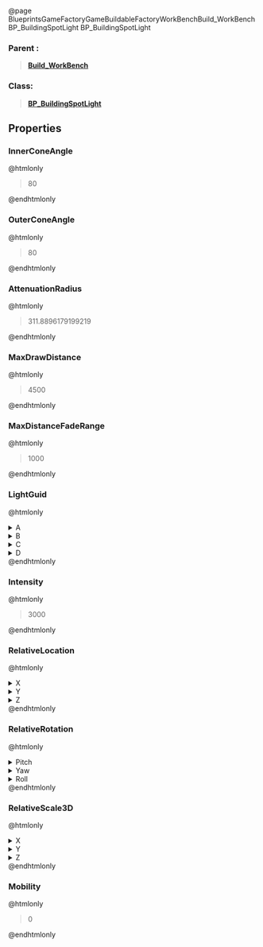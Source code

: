 @page BlueprintsGameFactoryGameBuildableFactoryWorkBenchBuild_WorkBenchBP_BuildingSpotLight BP_BuildingSpotLight
### Parent :
<b><a href="_blueprints_game_factory_game_buildable_factory_work_bench_build__work_bench.html"><blockquote>Build_WorkBench</blockquote></a></b>
### Class:
<b><a href="_blueprints_game_factory_game_buildable-shared_shared_parts_b_p__building_spot_light.html"><blockquote>BP_BuildingSpotLight</blockquote></a></b>
## Properties
### InnerConeAngle
@htmlonly
<blockquote>80</blockquote>
@endhtmlonly

### OuterConeAngle
@htmlonly
<blockquote>80</blockquote>
@endhtmlonly

### AttenuationRadius
@htmlonly
<blockquote>311.8896179199219</blockquote>
@endhtmlonly

### MaxDrawDistance
@htmlonly
<blockquote>4500</blockquote>
@endhtmlonly

### MaxDistanceFadeRange
@htmlonly
<blockquote>1000</blockquote>
@endhtmlonly

### LightGuid
@htmlonly
<details>
 <summary>A</summary>
<blockquote>-381581371</blockquote>
</details>
<details>
 <summary>B</summary>
<blockquote>1173495256</blockquote>
</details>
<details>
 <summary>C</summary>
<blockquote>-2136745283</blockquote>
</details>
<details>
 <summary>D</summary>
<blockquote>1549070701</blockquote>
</details>
@endhtmlonly

### Intensity
@htmlonly
<blockquote>3000</blockquote>
@endhtmlonly

### RelativeLocation
@htmlonly
<details>
 <summary>X</summary>
<blockquote>0.0021967231296002865</blockquote>
</details>
<details>
 <summary>Y</summary>
<blockquote>-0.0053501129150390625</blockquote>
</details>
<details>
 <summary>Z</summary>
<blockquote>241.3825225830078</blockquote>
</details>
@endhtmlonly

### RelativeRotation
@htmlonly
<details>
 <summary>Pitch</summary>
<blockquote>-90</blockquote>
</details>
<details>
 <summary>Yaw</summary>
<blockquote>-179.99993896484375</blockquote>
</details>
<details>
 <summary>Roll</summary>
<blockquote>179.9999542236328</blockquote>
</details>
@endhtmlonly

### RelativeScale3D
@htmlonly
<details>
 <summary>X</summary>
<blockquote>0.2652133107185364</blockquote>
</details>
<details>
 <summary>Y</summary>
<blockquote>1</blockquote>
</details>
<details>
 <summary>Z</summary>
<blockquote>1</blockquote>
</details>
@endhtmlonly

### Mobility
@htmlonly
<blockquote>0</blockquote>
@endhtmlonly

